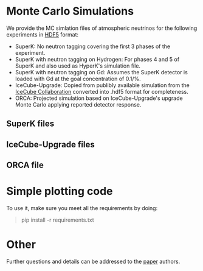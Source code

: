# Monte Carlo Simulations
We provide the MC simlation files of atmospheric neutrinos for the following experiments in [HDF5]() format:
 - SuperK: No neutron tagging covering the first 3 phases of the experiment.
 - SuperK with neutron tagging on Hydrogen: For phases 4 and 5 of SuperK and also used as HyperK's simulation file.
 - SuperK with neutron tagging on Gd: Assumes the SuperK detector is loaded with Gd at the goal concentration of 0.1/%.
 - IceCube-Upgrade: Copied from publibly available simulation from the [IceCube Collaboration]() converted into .hdf5 format for completeness.
 - ORCA: Projected simulation based on IceCube-Upgrade's upgrade Monte Carlo applying reported detector response.

## SuperK files



## IceCube-Upgrade files



## ORCA file



# Simple plotting code

To use it, make sure you meet all the requirements by doing:
> pip install -r requirements.txt


# Other
Further questions and details can be addressed to the [paper]() authors.

